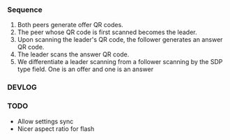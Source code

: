 ### Sequence

1. Both peers generate offer QR codes.
1. The peer whose QR code is first scanned becomes the leader.
1. Upon scanning the leader's QR code, the follower generates an answer QR code.
1. The leader scans the answer QR code.
1. We differentiate a leader scanning from a follower scanning by the SDP type field. One is an offer and one is an answer

### DEVLOG

### TODO

- Allow settings sync
- Nicer aspect ratio for flash

